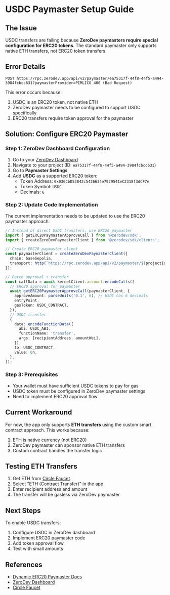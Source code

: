# USDC Paymaster Setup Guide

## The Issue

USDC transfers are failing because **ZeroDev paymasters require special configuration for ERC20 tokens**. The standard paymaster only supports native ETH transfers, not ERC20 token transfers.

## Error Details

```
POST https://rpc.zerodev.app/api/v2/paymaster/ea75317f-44f8-44f5-a494-3984fcbcc631?paymasterProvider=PIMLICO 400 (Bad Request)
```

This error occurs because:
1. USDC is an ERC20 token, not native ETH
2. ZeroDev paymaster needs to be configured to support USDC specifically
3. ERC20 transfers require token approval for the paymaster

## Solution: Configure ERC20 Paymaster

### Step 1: ZeroDev Dashboard Configuration

1. Go to your [ZeroDev Dashboard](https://dashboard.zerodev.app/)
2. Navigate to your project (ID: `ea75317f-44f8-44f5-a494-3984fcbcc631`)
3. Go to **Paymaster Settings**
4. Add **USDC** as a supported ERC20 token:
   - Token Address: `0x036CbD53842c5426634e7929541eC2318f3dCF7e`
   - Token Symbol: `USDC`
   - Decimals: `6`

### Step 2: Update Code Implementation

The current implementation needs to be updated to use the ERC20 paymaster approach:

```typescript
// Instead of direct USDC transfers, use ERC20 paymaster
import { getERC20PaymasterApproveCall } from '@zerodev/sdk';
import { createZeroDevPaymasterClient } from '@zerodev/sdk/clients';

// Create ERC20 paymaster client
const paymasterClient = createZeroDevPaymasterClient({
  chain: baseSepolia,
  transport: http(`https://rpc.zerodev.app/api/v2/paymaster/${projectId}`),
});

// Batch approval + transfer
const callData = await kernelClient.account.encodeCalls([
  // ERC20 approval for paymaster
  await getERC20PaymasterApproveCall(paymasterClient, {
    approveAmount: parseUnits('0.1', 6), // USDC has 6 decimals
    entryPoint,
    gasToken: USDC_CONTRACT,
  }),
  // USDC transfer
  {
    data: encodeFunctionData({
      abi: USDC_ABI,
      functionName: 'transfer',
      args: [recipientAddress, amountWei],
    }),
    to: USDC_CONTRACT,
    value: 0n,
  },
]);
```

### Step 3: Prerequisites

- Your wallet must have sufficient USDC tokens to pay for gas
- USDC token must be configured in ZeroDev paymaster settings
- Need to implement ERC20 approval flow

## Current Workaround

For now, the app only supports **ETH transfers** using the custom smart contract approach. This works because:

1. ETH is native currency (not ERC20)
2. ZeroDev paymaster can sponsor native ETH transfers
3. Custom contract handles the transfer logic

## Testing ETH Transfers

1. Get ETH from [Circle Faucet](https://faucet.circle.com/)
2. Select "ETH (Contract Transfer)" in the app
3. Enter recipient address and amount
4. The transfer will be gasless via ZeroDev paymaster

## Next Steps

To enable USDC transfers:

1. Configure USDC in ZeroDev dashboard
2. Implement ERC20 paymaster code
3. Add token approval flow
4. Test with small amounts

## References

- [Dynamic ERC20 Paymaster Docs](https://www.dynamic.xyz/docs/smart-wallets/smart-wallet-providers/zerodev)
- [ZeroDev Dashboard](https://dashboard.zerodev.app/)
- [Circle Faucet](https://faucet.circle.com/)
